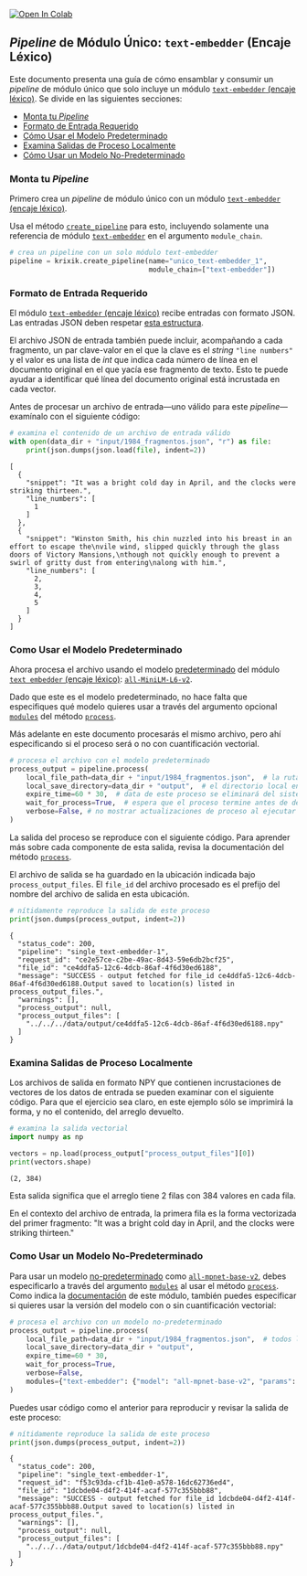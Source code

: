 <a href="https://colab.research.google.com/github/krixik-ai/krixik-docs/blob/main/docs/examples/single_module_pipelines/single_text-embedder.ipynb" target="_parent"><img src="https://colab.research.google.com/assets/colab-badge.svg" alt="Open In Colab"/></a>

## *Pipeline* de Módulo Único: `text-embedder` (Encaje Léxico)

Este documento presenta una guía de cómo ensamblar y consumir un *pipeline* de módulo único que solo incluye un módulo [`text-embedder` (encaje léxico)](../../modulos/modulos_ia/modulo_text-embedder_encaje_lexico.md). Se divide en las siguientes secciones:

- [Monta tu *Pipeline*](#monta-tu-pipeline)
- [Formato de Entrada Requerido](#formato-de-entrada-requerido)
- [Cómo Usar el Modelo Predeterminado](#como-usar-el-modelo-predeterminado)
- [Examina Salidas de Proceso Localmente](#examina-salidas-de-proceso-localmente)
- [Cómo Usar un Modelo No-Predeterminado](#como-usar-un-modelo-no-predeterminado)

### Monta tu *Pipeline*

Primero crea un *pipeline* de módulo único con un módulo [`text-embedder` (encaje léxico)](../../modulos/modulos_ia/modulo_text-embedder_encaje_lexico.md).

Usa el método [`create_pipeline`](../../sistema/creacion_de_pipelines/creacion_de_pipelines.md) para esto, incluyendo solamente una referencia de módulo [`text-embedder`](../../modulos/modulos_ia/modulo_text-embedder_encaje_lexico.md) en el argumento `module_chain`.


```python
# crea un pipeline con un solo módulo text-embedder
pipeline = krixik.create_pipeline(name="unico_text-embedder_1",
                                  module_chain=["text-embedder"])
```

### Formato de Entrada Requerido

El módulo [`text-embedder` (encaje léxico)](../../modulos/modulos_ia/modulo_text-embedder_encaje_lexico.md) recibe entradas con formato JSON. Las entradas JSON deben respetar [esta estructura](../../sistema/parametros_y_procesar_archivos_a_traves_de_pipelines/formato_JSON_entrada.md).

El archivo JSON de entrada también puede incluir, acompañando a cada fragmento, un par clave-valor en el que la clave es el *string* `"line numbers"` y el valor es una lista de *int* que indica cada número de línea en el documento original en el que yacía ese fragmento de texto. Esto te puede ayudar a identificar qué línea del documento original está incrustada en cada vector.

Antes de procesar un archivo de entrada—uno válido para este *pipeline*—examínalo con el siguiente código:


```python
# examina el contenido de un archivo de entrada válido
with open(data_dir + "input/1984_fragmentos.json", "r") as file:
    print(json.dumps(json.load(file), indent=2))
```

    [
      {
        "snippet": "It was a bright cold day in April, and the clocks were striking thirteen.",
        "line_numbers": [
          1
        ]
      },
      {
        "snippet": "Winston Smith, his chin nuzzled into his breast in an effort to escape the\nvile wind, slipped quickly through the glass doors of Victory Mansions,\nthough not quickly enough to prevent a swirl of gritty dust from entering\nalong with him.",
        "line_numbers": [
          2,
          3,
          4,
          5
        ]
      }
    ]
    

### Como Usar el Modelo Predeterminado

Ahora procesa el archivo usando el modelo [predeterminado](../../modulos/modulos_ia/modulo_text-embedder_encaje_lexico.md#modelos-disponibles-en-el-modulo-text-embedder) del módulo [`text embedder` (encaje léxico)](../../modulos/modulos_ia/modulo_text-embedder_encaje_lexico.md): [`all-MiniLM-L6-v2`](https://huggingface.co/sentence-transformers/all-MiniLM-L6-v2).

Dado que este es el modelo predeterminado, no hace falta que especifiques qué modelo quieres usar a través del argumento opcional [`modules`](../../sistema/parametros_y_procesar_archivos_a_traves_de_pipelines/metodo_process_procesar.md#seleccion-de-modelo-por-medio-del-argumento-modules) del método [`process`](../../sistema/parametros_y_procesar_archivos_a_traves_de_pipelines/metodo_process_procesar.md).

Más adelante en este documento procesarás el mismo archivo, pero ahí especificando si el proceso será o no con cuantificación vectorial.


```python
# procesa el archivo con el modelo predeterminado
process_output = pipeline.process(
    local_file_path=data_dir + "input/1984_fragmentos.json",  # la ruta de archivo inicial en la que yace el archivo de entrada
    local_save_directory=data_dir + "output",  # el directorio local en el que se guardará el archivo de salida
    expire_time=60 * 30,  # data de este proceso se eliminará del sistema Krixik en 30 minutos
    wait_for_process=True,  # espera que el proceso termine antes de devolver control del IDE al usuario
    verbose=False, # no mostrar actualizaciones de proceso al ejecutar el código
)
```

La salida del proceso se reproduce con el siguiente código. Para aprender más sobre cada componente de esta salida, revisa la documentación del método [`process`](../../sistema/parametros_y_procesar_archivos_a_traves_de_pipelines/metodo_process_procesar.md).

El archivo de salida se ha guardado en la ubicación indicada bajo `process_output_files`. El `file_id` del archivo procesado es el prefijo del nombre del archivo de salida en esta ubicación.


```python
# nítidamente reproduce la salida de este proceso
print(json.dumps(process_output, indent=2))
```

    {
      "status_code": 200,
      "pipeline": "single_text-embedder-1",
      "request_id": "ce2e57ce-c2be-49ac-8d43-59e6db2bcf25",
      "file_id": "ce4ddfa5-12c6-4dcb-86af-4f6d30ed6188",
      "message": "SUCCESS - output fetched for file_id ce4ddfa5-12c6-4dcb-86af-4f6d30ed6188.Output saved to location(s) listed in process_output_files.",
      "warnings": [],
      "process_output": null,
      "process_output_files": [
        "../../../data/output/ce4ddfa5-12c6-4dcb-86af-4f6d30ed6188.npy"
      ]
    }
    

### Examina Salidas de Proceso Localmente

Los archivos de salida en formato NPY que contienen incrustaciones de vectores de los datos de entrada se pueden examinar con el siguiente código. Para que el ejercicio sea claro, en este ejemplo sólo se imprimirá la forma, y no el contenido, del arreglo devuelto.


```python
# examina la salida vectorial
import numpy as np

vectors = np.load(process_output["process_output_files"][0])
print(vectors.shape)
```

    (2, 384)
    

Esta salida significa que el arreglo tiene 2 filas con 384 valores en cada fila.

En el contexto del archivo de entrada, la primera fila es la forma vectorizada del primer fragmento: "It was a bright cold day in April, and the clocks were striking thirteen."

### Como Usar un Modelo No-Predeterminado

Para usar un modelo [no-predeterminado](../../modulos/modulos_ia/modulo_text-embedder_encaje_lexico.md#modelos-disponibles-en-el-modulo-text-embedder) como [`all-mpnet-base-v2`](https://huggingface.co/sentence-transformers/all-mpnet-base-v2), debes especificarlo a través del argumento [`modules`](../../sistema/parametros_y_procesar_archivos_a_traves_de_pipelines/metodo_process_procesar.md#seleccion-de-modelo-por-medio-del-argumento-modules) al usar el método [`process`](../../sistema/parametros_y_procesar_archivos_a_traves_de_pipelines/metodo_process_procesar.md). Como indica la [documentación](../../modulos/modulos_ia/modulo_text-embedder_encaje_lexico.md) de este módulo, también puedes especificar si quieres usar la versión del modelo con o sin cuantificación vectorial:


```python
# procesa el archivo con un modelo no-predeterminado
process_output = pipeline.process(
    local_file_path=data_dir + "input/1984_fragmentos.json",  # todos los argumentos (salvo modules) son iguales que antes
    local_save_directory=data_dir + "output",
    expire_time=60 * 30,
    wait_for_process=True,
    verbose=False,
    modules={"text-embedder": {"model": "all-mpnet-base-v2", "params": {"quantize": False}}}, # especifica un modelo no-predeterminado (y sus parámetros) para este proceso
)
```

Puedes usar código como el anterior para reproducir y revisar la salida de este proceso:


```python
# nítidamente reproduce la salida de este proceso
print(json.dumps(process_output, indent=2))
```

    {
      "status_code": 200,
      "pipeline": "single_text-embedder-1",
      "request_id": "f53c93da-cf1b-41e0-a578-16dc62736ed4",
      "file_id": "1dcbde04-d4f2-414f-acaf-577c355bbb88",
      "message": "SUCCESS - output fetched for file_id 1dcbde04-d4f2-414f-acaf-577c355bbb88.Output saved to location(s) listed in process_output_files.",
      "warnings": [],
      "process_output": null,
      "process_output_files": [
        "../../../data/output/1dcbde04-d4f2-414f-acaf-577c355bbb88.npy"
      ]
    }
    

